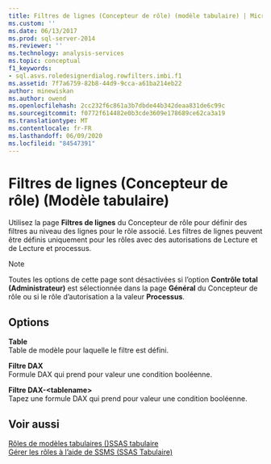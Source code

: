 ```yaml
---
title: Filtres de lignes (Concepteur de rôle) (modèle tabulaire) | Microsoft Docs
ms.custom: ''
ms.date: 06/13/2017
ms.prod: sql-server-2014
ms.reviewer: ''
ms.technology: analysis-services
ms.topic: conceptual
f1_keywords:
- sql.asvs.roledesignerdialog.rowfilters.imbi.f1
ms.assetid: 7f7a6759-82b8-44d9-9cca-a61ba214eb22
author: minewiskan
ms.author: owend
ms.openlocfilehash: 2cc232f6c861a3b7dbde44b342deaa831de6c99c
ms.sourcegitcommit: f0772f614482e0b3cde3609e178689ce62ca3a19
ms.translationtype: MT
ms.contentlocale: fr-FR
ms.lasthandoff: 06/09/2020
ms.locfileid: "84547391"
---
```

# <a name="row-filters-role-designertabular-model"></a>Filtres de lignes (Concepteur de rôle) (Modèle tabulaire)
  Utilisez la page **Filtres de lignes** du Concepteur de rôle pour définir des filtres au niveau des lignes pour le rôle associé. Les filtres de lignes peuvent être définis uniquement pour les rôles avec des autorisations de Lecture et de Lecture et processus.  
  
> [!NOTE]  
>  Toutes les options de cette page sont désactivées si l’option **Contrôle total (Administrateur)** est sélectionnée dans la page **Général** du Concepteur de rôle ou si le rôle d’autorisation a la valeur **Processus**.  
  
## <a name="options"></a>Options  
 **Table**  
 Table de modèle pour laquelle le filtre est défini.  
  
 **Filtre DAX**  
 Formule DAX qui prend pour valeur une condition booléenne.  
  
 **Filtre DAX-\<tablename>**  
 Tapez une formule DAX qui prend pour valeur une condition booléenne.  
  
## <a name="see-also"></a>Voir aussi  
 [Rôles de modèles tabulaires &#40;&#41;SSAS tabulaire](tabular-models/roles-ssas-tabular.md)   
 [Gérer les rôles à l’aide de SSMS &#40;SSAS Tabulaire&#41;](tabular-models/manage-roles-by-using-ssms-ssas-tabular.md)  
  
  
